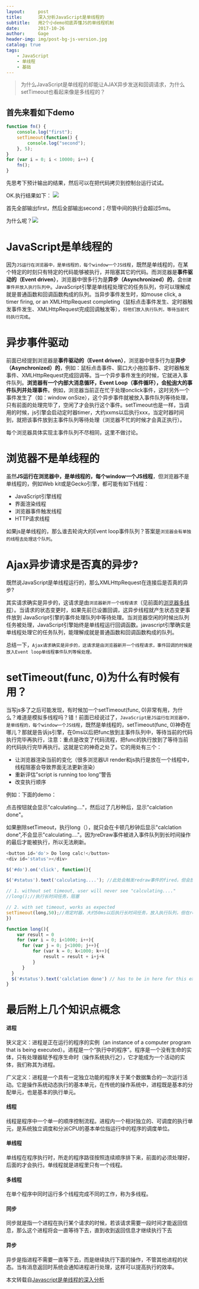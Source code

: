 ```yaml
---
layout:     post
title:      深入分析JavaScript是单线程的
subtitle:   用2个小demo彻底弄懂JS的单线程机制
date:       2017-10-26
author:     Gage
header-img: img/post-bg-js-version.jpg
catalog: true
tags:
    - JavaScript
    - 单线程
    - 基础
---
```


>为什么JavaScript是单线程的却能让AJAX异步发送和回调请求，为什么setTimeout也看起来像是多线程的？

## 首先来看如下demo

```javascript
function fn() {
    console.log("first");
    setTimeout(function() {
        console.log("second");
    }, 5);
}
for (var i = 0; i < 10000; i++) {
    fn();
}
```
先思考下预计输出的结果，然后可以在把代码拷贝到控制台运行试试。

OK.执行结果如下：
![](https://ws1.sinaimg.cn/large/d8cefbbagy1fr1wrl7lyxj20fe02sq2y.jpg)

首先全部输出first，然后全部输出second；尽管中间的执行会超过5ms。

为什么呢？![](https://ws1.sinaimg.cn/large/d8cefbbagy1fr1x34a4igj20gc0blafh.jpg)

# JavaScript是单线程的

因为`JS运行在浏览器中，是单线程的，每个window一个JS线程`，既然是单线程的，在某个特定的时刻只有特定的代码能够被执行，并阻塞其它的代码。而浏览器是**事件驱动的（Event driven）**，浏览器中很多行为是**异步（Asynchronized）的**，会`创建事件并放入执行队列中`。JavaScript引擎是单线程处理它的任务队列，你可以理解成就是普通函数和回调函数构成的队列。当异步事件发生时，如mouse click, a timer firing, or an XMLHttpRequest completing（鼠标点击事件发生、定时器触发事件发生、XMLHttpRequest完成回调触发等），`将他们放入执行队列，等待当前代码执行完成`。

# 异步事件驱动

前面已经提到浏览器是**事件驱动的（Event driven）**，浏览器中很多行为是**异步（Asynchronized）的**，例如：鼠标点击事件、窗口大小拖拉事件、定时器触发事件、XMLHttpRequest完成回调等。当一个异步事件发生的时候，它就进入事件队列。**浏览器有一个内部大消息循环，Event Loop（事件循环），会[轮询](https://baike.baidu.com/item/%E8%BD%AE%E8%AF%A2/6078469?fr=aladdin)大的事件队列并处理事件**。例如，浏览器当前正在忙于处理onclick事件，这时另外一个事件发生了（如：window onSize），这个异步事件就被放入事件队列等待处理，只有前面的处理完毕了，空闲了才会执行这个事件。setTimeout也是一样，当调用的时候，js引擎会启动定时器timer，大约xxms以后执行xxx，当定时器时间到，就把该事件放到主事件队列等待处理（浏览器不忙的时候才会真正执行）。

每个浏览器具体实现主事件队列不尽相同，这里不做讨论。

# <span id ="jump">浏览器不是单线程的</span>

虽然**JS运行在浏览器中，是单线程的，每个window一个JS线程**，但浏览器不是单线程的，例如Web kit或是Gecko引擎，都可能有如下线程：

 * JavaScript引擎线程
 * 界面渲染线程
 * 浏览器事件触发线程
 * HTTP请求线程

如果js是单线程的，那么谁去轮询大的Event loop事件队列？答案是`浏览器会有单独的线程去处理这个队列`。

# Ajax异步请求是否真的异步?

既然说JavaScript是单线程运行的，那么XMLHttpRequest在连接后是否真的异步? 

其实请求确实是异步的，这请求是由`浏览器新开一个线程请求`（见前面的[浏览器多线程](#jump)）。当请求的状态变更时，如果先前已设置回调，这异步线程就产生状态变更事件放到 JavaScript引擎的事件处理队列中等待处理。当浏览器空闲的时候出队列任务被处理，JavaScript引擎始终是单线程运行回调函数。javascript引擎确实是单线程处理它的任务队列，能理解成就是普通函数和回调函数构成的队列。

总结一下，`Ajax请求确实是异步的，这请求是由浏览器新开一个线程请求，事件回调的时候是放入Event loop单线程事件队列等候处理。`

# setTimeout(func, 0)为什么有时候有用？

当写js多了之后可能发现，有时候加一个setTimeout(func, 0)非常有用，为什么？难道是模拟多线程吗？错！前面已经说过了，`JavaScript是JS运行在浏览器中，是单线程的，每个window一个JS线程`，既然是单线程的，setTimeout(func, 0)神奇在哪儿？那就是告诉js引擎，在0ms以后把func放到主事件队列中，等待当前的代码执行完毕再执行，注意：重点是改变了代码流程，把func的执行放到了等待当前的代码执行完毕再执行。这就是它的神奇之处了。它的用处有三个：

* 让浏览器渲染当前的变化（很多浏览器UI render和js执行是放在一个线程中，线程阻塞会导致界面无法更新渲染）
* 重新评估”script is running too long”警告
* 改变执行顺序

例如：下面的demo：

点击按钮就会显示"calculating...."，然后过了几秒种后，显示"calclation done"。

如果删除setTimeout，执行long（），就只会在卡顿几秒钟后显示"calclation done",不会显示"calculating...."。因为reDraw事件被进入事件队列到长时间操作的最后才能被执行，所以无法刷新。

```javascript
<button id='do'> Do long calc!</button>
<div id='status'></div>

$('#do').on('click', function(){

$('#status').text('calculating....'); //此处会触发redraw事件的fired，但会放到队列里执行，直到long()执行完。

// 1. without set timeout, user will never see "calculating...."
//long();//执行长时间任务，阻塞

// 2. with set timeout, works as expected
setTimeout(long,50);//用定时器，大约50ms以后执行长时间任务，放入执行队列，但在redraw之后了，根据先进先出原则
})

function long(){
    var result = 0
    for (var i = 0; i<1000; i++){
      for (var j = 0; j<1000; j++){
          for (var k = 0; k<1000; k++){
              result = result + i+j+k
          }
      } 
  }
  $('#status').text('calclation done') // has to be in here for this example. or else it will ALWAYS run instantly. This is the same as passing it a callback 
}
```

# 最后附上几个知识点概念

#### 进程 
狭义定义：进程是正在运行的程序的实例（an instance of a computer program that is being executed）。进程是一个“执行中的程序”。程序是一个没有生命的实体，只有处理器赋予程序生命时（操作系统执行之），它才能成为一个活动的实体，我们称其为进程。

广义定义：进程是一个具有一定独立功能的程序关于某个数据集合的一次运行活动。它是操作系统动态执行的基本单元，在传统的操作系统中，进程既是基本的分配单元，也是基本的执行单元。

#### 线程 
线程是程序中一个单一的顺序控制流程。进程内一个相对独立的、可调度的执行单元，是系统独立调度和分派CPU的基本单位指运行中的程序的调度单位。

#### 单线程
单线程在程序执行时，所走的程序路径按照连续顺序排下来，前面的必须处理好，后面的才会执行。单线程就是进程里只有一个线程。

#### 多线程
在单个程序中同时运行多个线程完成不同的工作，称为多线程。

#### 同步
同步就是指一个进程在执行某个请求的时候，若该请求需要一段时间才能返回信息，那么这个进程将会一直等待下去，直到收到返回信息才继续执行下去

#### 异步
异步是指进程不需要一直等下去，而是继续执行下面的操作，不管其他进程的状态。当有消息返回时系统会通知进程进行处理，这样可以提高执行的效率。

本文转载自[Javascript是单线程的深入分析](http://www.cnblogs.com/Mainz/p/3552717.html)
